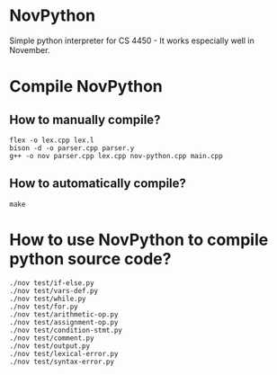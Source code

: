 # NovPython
Simple python interpreter for CS 4450 - It works especially well in November. 

# Compile NovPython
## How to manually compile?
```
flex -o lex.cpp lex.l
bison -d -o parser.cpp parser.y
g++ -o nov parser.cpp lex.cpp nov-python.cpp main.cpp
```
## How to automatically compile?
```
make
```

# How to use NovPython to compile python source code?
```
./nov test/if-else.py
./nov test/vars-def.py
./nov test/while.py
./nov test/for.py
./nov test/arithmetic-op.py
./nov test/assignment-op.py
./nov test/condition-stmt.py
./nov test/comment.py
./nov test/output.py
./nov test/lexical-error.py
./nov test/syntax-error.py
```
